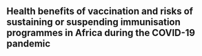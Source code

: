## Health benefits of vaccination and risks of sustaining or suspending immunisation programmes in Africa during the COVID-19 pandemic
